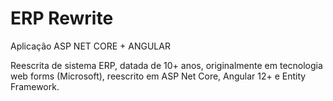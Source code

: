 # ERP Rewrite
Aplicação ASP NET CORE + ANGULAR

Reescrita de sistema ERP, datada de 10+ anos, originalmente em tecnologia web forms (Microsoft), reescrito em ASP Net Core, Angular 12+ e Entity Framework.
